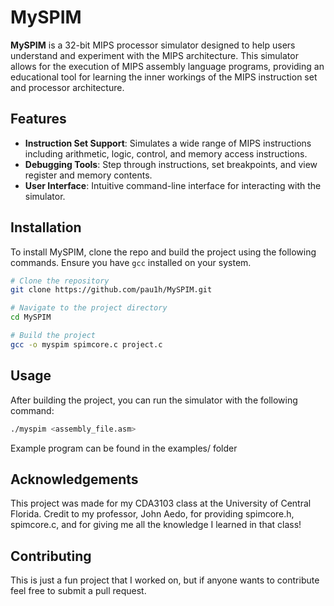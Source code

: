 # MySPIM

**MySPIM** is a 32-bit MIPS processor simulator designed to help users understand and experiment with the MIPS architecture. This simulator allows for the execution of MIPS assembly language programs, providing an educational tool for learning the inner workings of the MIPS instruction set and processor architecture. 

## Features

- **Instruction Set Support**: Simulates a wide range of MIPS instructions including arithmetic, logic, control, and memory access instructions.
- **Debugging Tools**: Step through instructions, set breakpoints, and view register and memory contents.
- **User Interface**: Intuitive command-line interface for interacting with the simulator.

## Installation

To install MySPIM, clone the repo and build the project using the following commands. Ensure you have `gcc` installed on your system.

```bash
# Clone the repository
git clone https://github.com/pau1h/MySPIM.git

# Navigate to the project directory
cd MySPIM

# Build the project
gcc -o myspim spimcore.c project.c
```

## Usage

After building the project, you can run the simulator with the following command:

```bash
./myspim <assembly_file.asm>
```

Example program can be found in the examples/ folder

## Acknowledgements
This project was made for my CDA3103 class at the University of Central Florida. Credit to my professor, John Aedo, for providing spimcore.h, spimcore.c, and for giving me all the knowledge I learned in that class!

## Contributing
This is just a fun project that I worked on, but if anyone wants to contribute feel free to submit a pull request.
